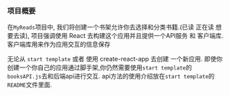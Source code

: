 ### 项目概要

在`MyReads`项目中, 我们将创建一个书架允许你去选择和分类书籍.(已读 正在读 想要去读), 项目强调使用 React 去构建这个应用并且提供一个API服务 和 客户端库.客户端库用来作为应用交互的信息保存

无论从 `start template` 或者 使用 create-react-app 去创建
一个新应用. 即使你创建一个你自己的应用通过脚手架,你仍然需要使用`start template`的`booksAPI.js`去和后端api进行交互. api方法的使用介绍放在`start template`的`README`文件里面.
